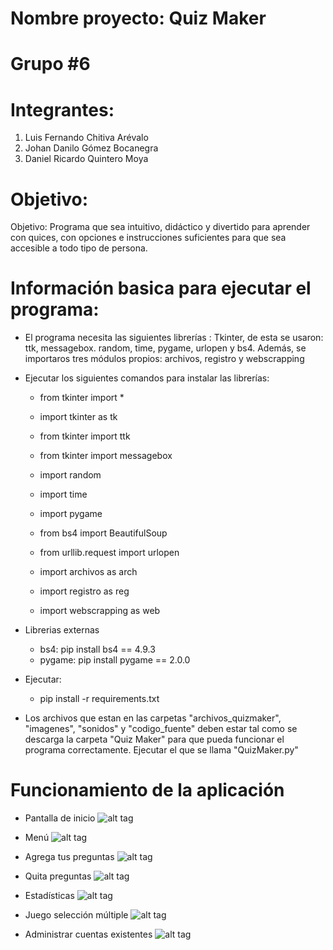 # Nombre proyecto: Quiz Maker 

# Grupo #6

# Integrantes:
  1. Luis Fernando Chitiva Arévalo 
  2. Johan Danilo Gómez Bocanegra 
  3. Daniel Ricardo Quintero Moya

# Objetivo:
Objetivo: Programa que sea intuitivo, didáctico y divertido para aprender con quices, con opciones e 
instrucciones suficientes para que sea accesible a todo tipo de persona.

# Información basica para ejecutar el programa:

- El programa necesita las siguientes librerías : Tkinter, de esta se usaron: ttk, messagebox. random, time, pygame, urlopen y bs4. Además, se importaros tres módulos propios: archivos, registro y webscrapping

- Ejecutar los siguientes comandos para instalar las librerías:
    - from tkinter import *
    - import tkinter as tk
    - from tkinter import ttk
    - from tkinter import messagebox
    - import random
    - import time
    - import pygame
    - from bs4 import BeautifulSoup
    - from urllib.request import urlopen
    
    - import archivos as arch 
    - import registro as reg 
    - import webscrapping as web 
    
- Librerias externas

    - bs4: pip install bs4 == 4.9.3
    - pygame: pip install pygame == 2.0.0
    
- Ejecutar:

    - pip install -r requirements.txt

- Los archivos que estan en las carpetas "archivos_quizmaker", "imagenes", "sonidos" y "codigo_fuente" deben estar tal como se descarga la carpeta "Quiz Maker" para que pueda funcionar el programa correctamente. Ejecutar el que se llama "QuizMaker.py"

# Funcionamiento de la aplicación
- Pantalla de inicio
  ![alt tag](https://github.com/jgomezbo/Quiz-Maker/blob/main/imagenes/inicio.png)
  
- Menú
  ![alt tag](https://github.com/jgomezbo/Quiz-Maker/blob/main/imagenes/menu.png)
  
- Agrega tus preguntas
  ![alt tag](https://github.com/jgomezbo/Quiz-Maker/blob/main/imagenes/agregar.png)
 
- Quita preguntas
  ![alt tag](https://github.com/jgomezbo/Quiz-Maker/blob/main/imagenes/quitar.png)
  
- Estadísticas
  ![alt tag](https://github.com/jgomezbo/Quiz-Maker/blob/main/imagenes/estadisticas.png)
  
- Juego selección múltiple
  ![alt tag](https://github.com/jgomezbo/Quiz-Maker/blob/main/imagenes/juego.png)
  
- Administrar cuentas existentes
  ![alt tag](https://github.com/jgomezbo/Quiz-Maker/blob/main/imagenes/admin.png)

